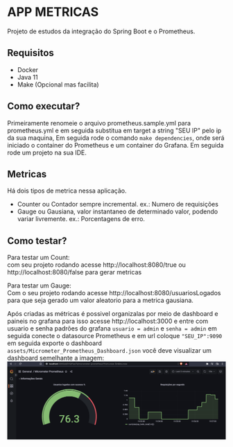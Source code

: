 # APP METRICAS
Projeto de estudos da integração do Spring Boot e o Prometheus.
## Requisitos

* Docker
* Java 11
* Make (Opcional mas facilita)


## Como executar?  

Primeiramente renomeie o arquivo prometheus.sample.yml para prometheus.yml e em seguida substitua em target a string "SEU IP" pelo ip da sua maquina, Em seguida rode o comando `make dependencies`, onde será iniciado o container do Prometheus 
e um container do Grafana.
Em seguida rode um projeto na sua IDE.

## Metricas
Há dois tipos de metrica nessa aplicação.
* Counter ou Contador sempre incremental. ex.: Numero de requisições
* Gauge ou Gausiana, valor instantaneo de determinado valor, podendo variar livremente. ex.: Porcentagens de erro.

## Como testar?

Para testar um Count:  
com seu projeto  rodando acesse http://localhost:8080/true ou http://localhost:8080/false para gerar metricas

Para testar um Gauge:  
Com o seu projeto rodando acesse http://localhost:8080/usuariosLogados para que seja gerado 
um valor aleatorio para a metrica gausiana.

Após criadas as métricas é possivel organizalas por meio de dashboard e paineis no grafana
para isso acesse http://localhost:3000 e entre com usuario e senha padrões do grafana `usuario = admin` e `senha = admin`
em seguida conecte o datasource Prometheus e em url coloque `"SEU_IP":9090` em seguida exporte o dashboard `assets/Micrometer_Prometheus_Dashboard.json` você deve visualizar um dashboard semelhante a imagem:  
![Dashboard Grafana](assets/dashboard.png "Dashboard grafana")
